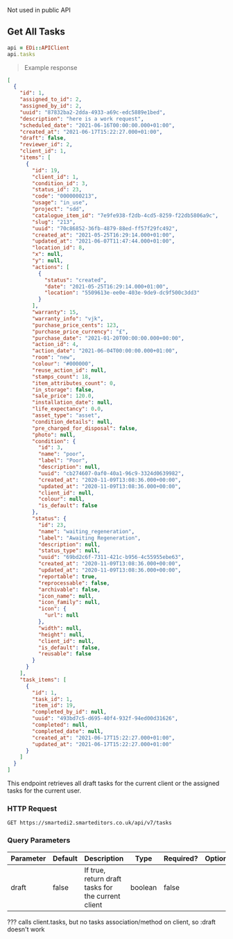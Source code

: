 Not used in public API

## Get All Tasks

```ruby
api = EDi::APIClient
api.tasks
```

> Example response

```json
[
  {
    "id": 1,
    "assigned_to_id": 2,
    "assigned_by_id": 2,
    "uuid": "87832ba2-2dda-4933-a69c-edc5889e1bed",
    "description": "here is a work request",
    "scheduled_date": "2021-06-16T00:00:00.000+01:00",
    "created_at": "2021-06-17T15:22:27.000+01:00",
    "draft": false,
    "reviewer_id": 2,
    "client_id": 1,
    "items": [
      {
        "id": 19,
        "client_id": 1,
        "condition_id": 3,
        "status_id": 23,
        "code": "0000000213",
        "usage": "in_use",
        "project": "sdd",
        "catalogue_item_id": "7e9fe938-f2db-4cd5-8259-f22db5806a9c",
        "slug": "213",
        "uuid": "70c86852-36fb-4879-88ed-ff57f29fc492",
        "created_at": "2021-05-25T16:29:14.000+01:00",
        "updated_at": "2021-06-07T11:47:44.000+01:00",
        "location_id": 8,
        "x": null,
        "y": null,
        "actions": [
          {
            "status": "created",
            "date": "2021-05-25T16:29:14.000+01:00",
            "location": "5509613e-ee0e-403e-9de9-dc9f500c3dd3"
          }
        ],
        "warranty": 15,
        "warranty_info": "vjk",
        "purchase_price_cents": 123,
        "purchase_price_currency": "£",
        "purchase_date": "2021-01-20T00:00:00.000+00:00",
        "action_id": 4,
        "action_date": "2021-06-04T00:00:00.000+01:00",
        "room": "new",
        "colour": "#000000",
        "reuse_action_id": null,
        "stamps_count": 18,
        "item_attributes_count": 0,
        "in_storage": false,
        "sale_price": 120.0,
        "installation_date": null,
        "life_expectancy": 0.0,
        "asset_type": "asset",
        "condition_details": null,
        "pre_charged_for_disposal": false,
        "photo": null,
        "condition": {
          "id": 3,
          "name": "poor",
          "label": "Poor",
          "description": null,
          "uuid": "cb274607-0af0-40a1-96c9-3324d0639982",
          "created_at": "2020-11-09T13:08:36.000+00:00",
          "updated_at": "2020-11-09T13:08:36.000+00:00",
          "client_id": null,
          "colour": null,
          "is_default": false
        },
        "status": {
          "id": 23,
          "name": "waiting_regeneration",
          "label": "Awaiting Regeneration",
          "description": null,
          "status_type": null,
          "uuid": "69bd2c6f-7311-421c-b956-4c55955ebe63",
          "created_at": "2020-11-09T13:08:36.000+00:00",
          "updated_at": "2020-11-09T13:08:36.000+00:00",
          "reportable": true,
          "reprocessable": false,
          "archivable": false,
          "icon_name": null,
          "icon_family": null,
          "icon": {
            "url": null
          },
          "width": null,
          "height": null,
          "client_id": null,
          "is_default": false,
          "reusable": false
        }
      }
    ],
    "task_items": [
      {
        "id": 1,
        "task_id": 1,
        "item_id": 19,
        "completed_by_id": null,
        "uuid": "493bd7c5-d695-40f4-932f-94ed00d31626",
        "completed": null,
        "completed_date": null,
        "created_at": "2021-06-17T15:22:27.000+01:00",
        "updated_at": "2021-06-17T15:22:27.000+01:00"
      }
    ]
  }
]
```

This endpoint retrieves all draft tasks for the current client or the assigned tasks for the current user.

### HTTP Request

`GET https://smartedi2.smarteditors.co.uk/api/v7/tasks`

### Query Parameters

Parameter | Default | Description | Type | Required? | Options
--------- | ------- | ----------- | ---- | -------- | -------
draft | false | If true, return draft tasks for the current client | boolean | false

??? calls client.tasks, but no tasks association/method on client, so :draft doesn't work